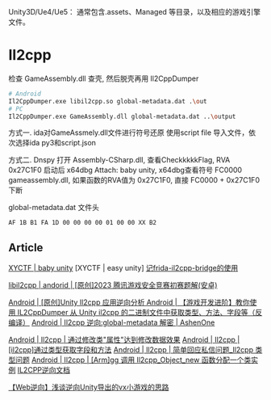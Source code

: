 Unity3D/Ue4/Ue5： 通常包含.assets、Managed 等目录，以及相应的游戏引擎文件。

# Il2cpp
检查 GameAssembly.dll 查壳, 然后脱壳再用 Il2CppDumper

```sh
# Android
Il2CppDumper.exe libil2cpp.so global-metadata.dat .\out
# PC
Il2CppDumper.exe GameAssembly.dll global-metadata.dat ..\output
```

方式一. ida对GameAssmely.dll文件进行符号还原
使用script file 导入文件，依次选择ida py3和script.json

方式二.
Dnspy 打开 Assembly-CSharp.dll, 查看CheckkkkkFlag,  RVA 0x27C1F0
启动后 x64dbg Attach: baby unity, x64dbg查看符号 FC0000 gameassembly.dll, 如果函数的RVA值为 0x27C1F0, 直接 FC0000 + 0x27C1F0 下断


global-metadata.dat 文件头
```
AF 1B B1 FA 1D 00 00 00 00 01 00 00 XX B2
```

## Article

[XYCTF | baby unity](https://blog.csdn.net/2203_75549399/article/details/138284581)
[XYCTF | easy unity]
[记frida-il2cpp-bridge的使用](https://blog.csdn.net/weixin_44292683/article/details/132125663)

[libil2cpp | andorid | [原创]2023 腾讯游戏安全竞赛初赛题解(安卓) ](https://bbs.kanxue.com/thread-276949.htm)

[Android | [原创]Unity Il2cpp 应用逆向分析 ](https://bbs.kanxue.com/thread-271191.htm)
[Android | 【游戏开发进阶】教你使用 IL2CppDumper 从 Unity il2cpp 的二进制文件中获取类型、方法、字段等（反编译）](https://blog.csdn.net/linxinfa/article/details/116572369)
[Android | Il2cpp 逆向:global-metadata 解密 | AshenOne](https://ashenone66.cn/2022/04/22/il2cpp-ni-xiang-global-metadata-jie-mi)

[Android | Il2cpp | 通过修改类"属性"达到修改数据效果](https://www.bilibili.com/video/BV1Dt421G7cG/)
[Android | Il2cpp | [il2cpp]通过类型获取字段和方法](https://www.bilibili.com/video/BV1nw41127tw/)
[Android | Il2cpp | 简单回应私信问题\_Il2cpp 类型问题](https://www.bilibili.com/video/BV1Bv421k7PS/)
[Android | Il2cpp | [Arm]gg 调用 Il2cpp_Object_new 函数分配一个类实例](https://www.bilibili.com/video/BV1F1421U72G/)
[IL2CPP逆向文档](https://mp.weixin.qq.com/s/4CVHo66-m3R872lLpxp5eQ)

[【Web逆向】浅谈逆向Unity导出的vx小游戏的思路](https://mp.weixin.qq.com/s/fDuQoRWzidfo5G537tWUjQ)